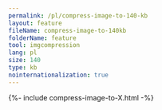 ```yaml
---
permalink: /pl/compress-image-to-140-kb
layout: feature
fileName: compress-image-to-140kb
folderName: feature
tool: imgcompression
lang: pl
size: 140
type: kb
nointernationalization: true
---
```

{%- include compress-image-to-X.html -%}       
